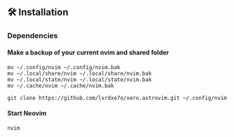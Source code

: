 ## 🛠️ Installation

### Dependencies

#### Make a backup of your current nvim and shared folder

```shell
mv ~/.config/nvim ~/.config/nvim.bak
mv ~/.local/share/nvim ~/.local/share/nvim.bak
mv ~/.local/state/nvim ~/.local/state/nvim.bak
mv ~/.cache/nvim ~/.cache/nvim.bak
```

```shell
git clone https://github.com/lxrdxe7o/xero.astrovim.git ~/.config/nvim
```

#### Start Neovim

```shell
nvim
```
